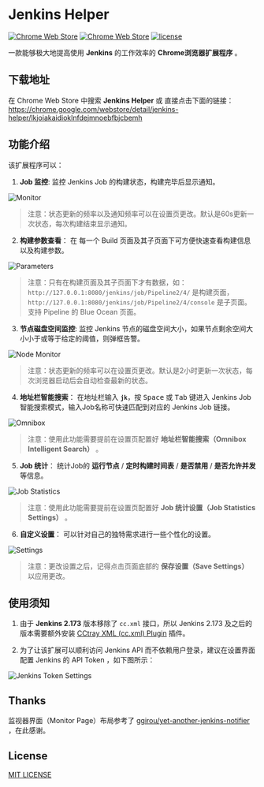 # Jenkins Helper   

[![Chrome Web Store](https://img.shields.io/chrome-web-store/stars/lkjoiakaidioklnfdejmnoebfbjcbemh.svg)](https://chrome.google.com/webstore/detail/jenkins-helper/lkjoiakaidioklnfdejmnoebfbjcbemh)
[![Chrome Web Store](https://img.shields.io/chrome-web-store/v/lkjoiakaidioklnfdejmnoebfbjcbemh.svg)](https://chrome.google.com/webstore/detail/jenkins-helper/lkjoiakaidioklnfdejmnoebfbjcbemh)
[![license](https://img.shields.io/github/license/liying2008/jenkins-helper.svg)](https://github.com/liying2008/jenkins-helper/blob/master/LICENSE)



一款能够极大地提高使用 **Jenkins** 的工作效率的 **Chrome浏览器扩展程序** 。

## 下载地址

在 Chrome Web Store 中搜索 **Jenkins Helper** 或 直接点击下面的链接：  
https://chrome.google.com/webstore/detail/jenkins-helper/lkjoiakaidioklnfdejmnoebfbjcbemh


## 功能介绍

该扩展程序可以：

1. **Job 监控**: 监控 Jenkins Job 的构建状态，构建完毕后显示通知。

![Monitor](screenshots/monitor.png)

> 注意：状态更新的频率以及通知频率可以在设置页更改。默认是60s更新一次状态，每次构建结束显示通知。


2. **构建参数查看**： 在 每一个 Build 页面及其子页面下可方便快速查看构建信息以及构建参数。

![Parameters](screenshots/params.png)

> 注意：只有在构建页面及其子页面下才有数据，如：`http://127.0.0.1:8080/jenkins/job/Pipeline2/4/` 是构建页面，`http://127.0.0.1:8080/jenkins/job/Pipeline2/4/console` 是子页面。  
> 支持 Pipeline 的 Blue Ocean 页面。


3. **节点磁盘空间监控**: 监控 Jenkins 节点的磁盘空间大小，如果节点剩余空间大小小于或等于给定的阈值，则弹框告警。

![Node Monitor](screenshots/node_monitor.png)

> 注意：状态更新的频率可以在设置页更改。默认是2小时更新一次状态，每次浏览器启动后会自动检查最新的状态。


4. **地址栏智能搜索**： 在地址栏输入 **`jk`**，按 <kbd>Space</kbd> 或 <kbd>Tab</kbd> 键进入 Jenkins Job 智能搜索模式，输入Job名称可快速匹配到对应的 Jenkins Job 链接。

![Omnibox](screenshots/omnibox.png)

> 注意：使用此功能需要提前在设置页配置好 **地址栏智能搜索（Omnibox Intelligent Search）** 。

5. **Job 统计**： 统计Job的 **运行节点** / **定时构建时间表** / **是否禁用** / **是否允许并发** 等信息。

![Job Statistics](screenshots/job_statistics.png)

> 注意：使用此功能需要提前在设置页配置好 **Job 统计设置（Job Statistics Settings）** 。

6. **自定义设置**： 可以针对自己的独特需求进行一些个性化的设置。

![Settings](screenshots/settings.png)

> 注意：更改设置之后，记得点击页面底部的 **保存设置（Save Settings）** 以应用更改。


## 使用须知

1. 由于 **Jenkins 2.173** 版本移除了 `cc.xml` 接口，所以 Jenkins 2.173 及之后的版本需要额外安装 [CCtray XML (cc.xml) Plugin](https://wiki.jenkins.io/display/JENKINS/CCtray+XML+Plugin) 插件。

1. 为了让该扩展可以顺利访问 Jenkins API 而不依赖用户登录，建议在设置界面配置 Jenkins 的 API Token ，如下图所示：

![Jenkins Token Settings](screenshots/jenkins_token_settings.png)


## Thanks

监视器界面（Monitor Page）布局参考了 [ggirou/yet-another-jenkins-notifier](https://github.com/ggirou/yet-another-jenkins-notifier) ，在此感谢。


## License

[MIT LICENSE](LICENSE)